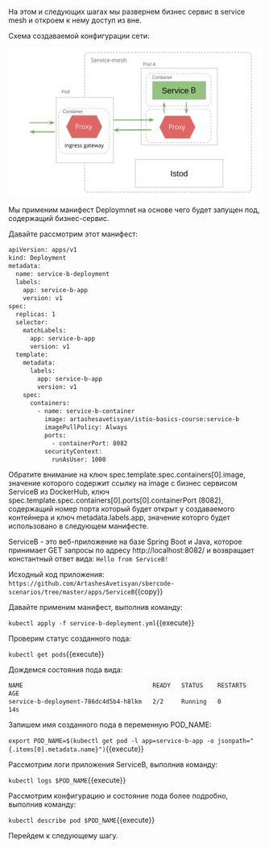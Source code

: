 На этом и следующих шагах мы развернем бизнес сервис в service mesh и откроем к нему доступ из вне.

Схема создаваемой конфигурации сети:

![Mesh configuration](../assets/scheme1-b.png)

Мы применим манифест Deploymnet на основе чего будет запущен под, содержащий бизнес-сервис.

Давайте рассмотрим этот манифест:
```
apiVersion: apps/v1
kind: Deployment
metadata:
  name: service-b-deployment
  labels:
    app: service-b-app
    version: v1
spec:
  replicas: 1
  selector:
    matchLabels:
      app: service-b-app
      version: v1
  template:
    metadata:
      labels:
        app: service-b-app
        version: v1
    spec:
      containers:
        - name: service-b-container
          image: artashesavetisyan/istio-basics-course:service-b
          imagePullPolicy: Always
          ports:
            - containerPort: 8082
          securityContext:
            runAsUser: 1000
```

Обратите внимание на ключ spec.template.spec.containers[0].image, значение которого содержит ссылку на image с бизнес сервисом ServiceB из DockerHub,
ключ spec.template.spec.containers[0].ports[0].containerPort (8082), содержащий номер порта который будет открыт у создаваемого контейнера и ключ metadata.labels.app, значение которго будет использовано в следующем манифесте.

ServiceB - это веб-приложение на базе Spring Boot и Java, которое принимает GET запросы по адресу http://localhost:8082/ и возвращает константный ответ вида: `Hello from ServiceB!`

Исходный код приложения: `https://github.com/ArtashesAvetisyan/sbercode-scenarios/tree/master/apps/ServiceB`{{copy}}

Давайте применим манифест, выполнив команду:

`kubectl apply -f service-b-deployment.yml`{{execute}}

Проверим статус созданного пода:

`kubectl get pods`{{execute}}

Дождемся состояния пода вида:
```
NAME                                    READY   STATUS    RESTARTS   AGE
service-b-deployment-786dc4d5b4-h8lkm   2/2     Running   0          14s
```

Запишем имя созданного пода в переменную POD_NAME:

`export POD_NAME=$(kubectl get pod -l app=service-b-app -o jsonpath="{.items[0].metadata.name}")`{{execute}}

Рассмотрим логи приложения ServiceB, выполнив команду:

`kubectl logs $POD_NAME`{{execute}}

Рассмотрим конфигурацию и состояние пода более подробно, выполнив команду:

`kubectl describe pod $POD_NAME`{{execute}}

Перейдем к следующему шагу.